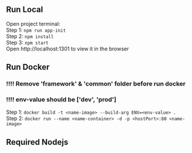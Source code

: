 
## Run Local
Open project terminal:\
Step 1: `npm run app-init`\
Step 2: `npm install`\
Step 3: `npm start`\
Open http://localhost:1301 to view it in the browser


## Run Docker
### !!!! Remove 'framework' & 'common' folder before run docker
### !!!! env-value should be ['dev', 'prod']
Step 1: `docker build -t <name-image> --build-arg ENV=<env-value> .`  
Step 2: `docker run --name <name-container> -d -p <hostPort>:80 <name-image>`

## Required Nodejs